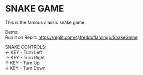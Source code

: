 # SNAKE GAME

This is the famous classic snake game.

Demo:  
Run it on Replit: https://replit.com/@freddoflamingo/SnakeGame

SNAKE CONTROLS:  
← KEY - Turn Left  
→ KEY - Turn Right  
↑ KEY - Turn Up  
↓ KEY - Turn Down
